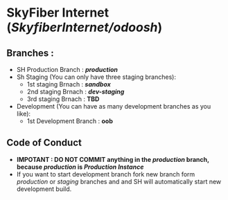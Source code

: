 # SkyFiber Internet (_SkyfiberInternet/odoosh_)
 
## Branches :
- SH Production Branch  : **_production_**
- Sh Staging  (You can only have three staging branches):
   - 1st staging Brnach :  **_sandbox_**
   - 2nd staging Brnach :  **_dev-staging_**
   - 3rd staging Brnach :  **TBD**
- Development (You can have as many development branches as you like): 
   - 1st Development Branch : **oob**
   
## Code of Conduct
- **IMPOTANT : DO NOT COMMIT anything in the _production_ branch, because _production_ is _Production Instance_**
- If you want to start development branch fork new branch form _production_ or _staging_ branches and and SH will automatically start new development build. 
